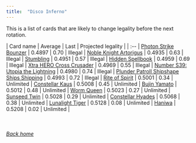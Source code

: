 ```yaml
---
title:  "Disco Inferno"
---
```


This is a list of cards that are likely to change legality before the next rotation.

| Card name | Average | Last | Projected legality |
| :-- |
[Photon Strike Bounzer](https://db.ygoprodeck.com/card/?search=Photon%20Strike%20Bounzer) | 0.4897 | 0.70 | Illegal |
[Noble Knight Artorigus](https://db.ygoprodeck.com/card/?search=Noble%20Knight%20Artorigus) | 0.4935 | 0.63 | Illegal |
[Stumbling](https://db.ygoprodeck.com/card/?search=Stumbling) | 0.4951 | 0.57 | Illegal |
[Hidden Spellbook](https://db.ygoprodeck.com/card/?search=Hidden%20Spellbook) | 0.4959 | 0.69 | Illegal |
[Xtra HERO Cross Crusader](https://db.ygoprodeck.com/card/?search=Xtra%20HERO%20Cross%20Crusader) | 0.4969 | 0.55 | Illegal |
[Number S39: Utopia the Lightning](https://db.ygoprodeck.com/card/?search=Number%20S39:%20Utopia%20the%20Lightning) | 0.4980 | 0.74 | Illegal |
[Plunder Patroll Shipshape Ships Shipping](https://db.ygoprodeck.com/card/?search=Plunder%20Patroll%20Shipshape%20Ships%20Shipping) | 0.4993 | 0.72 | Illegal |
[Rite of Spirit](https://db.ygoprodeck.com/card/?search=Rite%20of%20Spirit) | 0.5001 | 0.34 | Unlimited |
[Constellar Kaus](https://db.ygoprodeck.com/card/?search=Constellar%20Kaus) | 0.5008 | 0.45 | Unlimited |
[Bujin Yamato](https://db.ygoprodeck.com/card/?search=Bujin%20Yamato) | 0.5012 | 0.48 | Unlimited |
[Worm Queen](https://db.ygoprodeck.com/card/?search=Worm%20Queen) | 0.5023 | 0.27 | Unlimited |
[Sunseed Twin](https://db.ygoprodeck.com/card/?search=Sunseed%20Twin) | 0.5028 | 0.29 | Unlimited |
[Constellar Hyades](https://db.ygoprodeck.com/card/?search=Constellar%20Hyades) | 0.5068 | 0.38 | Unlimited |
[Lunalight Tiger](https://db.ygoprodeck.com/card/?search=Lunalight%20Tiger) | 0.5128 | 0.08 | Unlimited |
[Haniwa](https://db.ygoprodeck.com/card/?search=Haniwa) | 0.5208 | 0.02 | Unlimited |

<br>

###### [Back home](index)